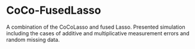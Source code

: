 # CoCo-FusedLasso
A combination of the CoCoLasso and fused Lasso.
Presented simulation including the cases of additive and multiplicative measurement errors and random missing data.
